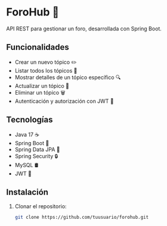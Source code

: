 # ForoHub 💬

API REST para gestionar  un foro, desarrollada con Spring Boot.

## Funcionalidades

- Crear un nuevo tópico ✏️
- Listar todos los tópicos 📜
- Mostrar detalles de un tópico específico 🔍
- Actualizar un tópico 🔄
- Eliminar un tópico 🗑️
- Autenticación y autorización con JWT 🔐

## Tecnologías

- Java 17 ☕
- Spring Boot 🚀
- Spring Data JPA 🎲
- Spring Security 🔒
- MySQL 🛢️
- JWT 🔑

## Instalación

1. Clonar el repositorio:
   ```bash
   git clone https://github.com/tuusuario/forohub.git
